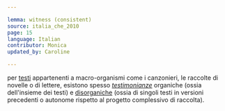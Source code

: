 ```yaml
---

lemma: witness (consistent)
source: italia_che_2010
page: 15
language: Italian
contributor: Monica
updated_by: Caroline

---
```


per [testi](text.html) appartenenti a macro-organismi come i canzonieri, le raccolte di novelle o di lettere, esistono spesso _[testimonianze](witness.html)_ organiche (ossia dell'insieme dei testi) e [disorganiche](witnessInconsistent.html) (ossia di singoli testi in versioni precedenti o autonome rispetto al progetto complessivo di raccolta).

